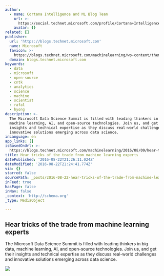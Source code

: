 ```yaml
---
author:
  - name: Cortana Intelligence and ML Blog Team
    url: >-
      https://social.technet.microsoft.com/profile/Cortana+Intelligence+and+ML+Blog+Team
    avatar: {}
related: []
publisher:
  url: 'https://blogs.technet.microsoft.com'
  name: Microsoft
  favicon: >-
    https://blogs.technet.microsoft.com/machinelearning/wp-content/themes/cloud-platform/images/favicon-technet.png
  domain: blogs.technet.microsoft.com
keywords:
  - data
  - microsoft
  - open-source
  - cntk
  - analytics
  - science
  - machine
  - scientist
  - rafal
  - hyong
description: >-
  The Microsoft Data Science Summit is filled with leading thinkers in big data,
  machine learning, AI, and open-source technologies. Join us, and get their
  insights and technical expertise as they discuss real-world challenges and
  innovative solutions emerging across data science.
inLanguage: en
app_links: []
isBasedOnUrl: >-
  https://blogs.technet.microsoft.com/machinelearning/2016/08/09/hear-tricks-of-the-trade-from-machine-learning-experts/
title: Hear tricks of the trade from machine learning experts
datePublished: '2016-08-22T21:26:11.024Z'
dateModified: '2016-08-22T21:24:41.774Z'
via: {}
starred: false
sourcePath: _posts/2016-08-22-hear-tricks-of-the-trade-from-machine-learning-experts.md
inFeed: true
hasPage: false
inNav: false
_context: 'http://schema.org'
_type: MediaObject

---
```

<article style=""><h1>Hear tricks of the trade from machine learning experts</h1><p>The Microsoft Data Science Summit is filled with leading thinkers in big data, machine learning, AI, and open-source technologies. Join us, and get their insights and technical expertise as they discuss real-world challenges and innovative solutions emerging across data science.</p><img src="https://secure.gravatar.com/avatar/bff563e2ade682ef67a77b0a46aa6730?s=40&amp;d=mm&amp;r=g" /></article>